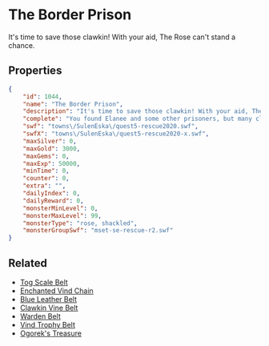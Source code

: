 # The Border Prison

It's time to save those clawkin! With your aid, The Rose can't stand a chance.

## Properties

```json
{
    "id": 1044,
    "name": "The Border Prison",
    "description": "It's time to save those clawkin! With your aid, The Rose can't stand a chance.",
    "complete": "You found Elanee and some other prisoners, but many clawkin are still missing, and Kara hasn't come out yet. Time to go back in!",
    "swf": "towns\/SulenEska\/quest5-rescue2020.swf",
    "swfX": "towns\/SulenEska\/quest5-rescue2020-x.swf",
    "maxSilver": 0,
    "maxGold": 3000,
    "maxGems": 0,
    "maxExp": 50000,
    "minTime": 0,
    "counter": 0,
    "extra": "",
    "dailyIndex": 0,
    "dailyReward": 0,
    "monsterMinLevel": 0,
    "monsterMaxLevel": 99,
    "monsterType": "rose, shackled",
    "monsterGroupSwf": "mset-se-rescue-r2.swf"
}
```

## Related

- [Tog Scale Belt](../items/9620-tog-scale-belt.md)
- [Enchanted Vind Chain](../items/9621-enchanted-vind-chain.md)
- [Blue Leather Belt](../items/9622-blue-leather-belt.md)
- [Clawkin Vine Belt](../items/9623-clawkin-vine-belt.md)
- [Warden Belt](../items/9624-warden-belt.md)
- [Vind Trophy Belt](../items/9625-vind-trophy-belt.md)
- [Ogorek's Treasure](../items/19925-ogorek-s-treasure.md)

